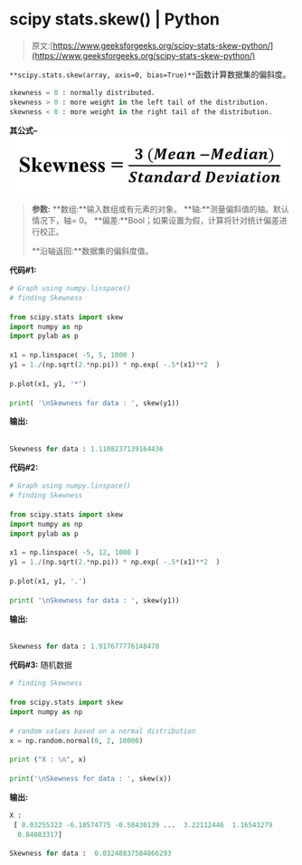 # scipy stats.skew() | Python

> 原文:[https://www.geeksforgeeks.org/scipy-stats-skew-python/](https://www.geeksforgeeks.org/scipy-stats-skew-python/)

`**scipy.stats.skew(array, axis=0, bias=True)**`函数计算数据集的偏斜度。

```py
skewness = 0 : normally distributed.
skewness > 0 : more weight in the left tail of the distribution.
skewness < 0 : more weight in the right tail of the distribution. 

```

**其公式–**
![](img/8f05ec50d85b90b45acc7e42ad84dfb4.png)

> **参数:**
> **数组:**输入数组或有元素的对象。
> **轴:**测量偏斜值的轴。默认情况下，轴= 0。
> **偏差:**Bool；如果设置为假，计算将针对统计偏差进行校正。
> 
> **沿轴返回:**数据集的偏斜度值。

**代码#1:**

```py
# Graph using numpy.linspace() 
# finding Skewness

from scipy.stats import skew
import numpy as np 
import pylab as p 

x1 = np.linspace( -5, 5, 1000 )
y1 = 1./(np.sqrt(2.*np.pi)) * np.exp( -.5*(x1)**2  )

p.plot(x1, y1, '*')

print( '\nSkewness for data : ', skew(y1))
```

**输出:**

```py

Skewness for data : 1.1108237139164436

```

**代码#2:**

```py
# Graph using numpy.linspace() 
# finding Skewness

from scipy.stats import skew
import numpy as np 
import pylab as p 

x1 = np.linspace( -5, 12, 1000 )
y1 = 1./(np.sqrt(2.*np.pi)) * np.exp( -.5*(x1)**2  )

p.plot(x1, y1, '.')

print( '\nSkewness for data : ', skew(y1))
```

**输出:**

```py

Skewness for data : 1.917677776148478

```

**代码#3:** 随机数据

```py
# finding Skewness

from scipy.stats import skew
import numpy as np 

# random values based on a normal distribution
x = np.random.normal(0, 2, 10000)

print ("X : \n", x)

print('\nSkewness for data : ', skew(x))
```

**输出:**

```py
X : 
 [ 0.03255323 -6.18574775 -0.58430139 ...  3.22112446  1.16543279
  0.84083317]

Skewness for data :  0.03248837584866293

```